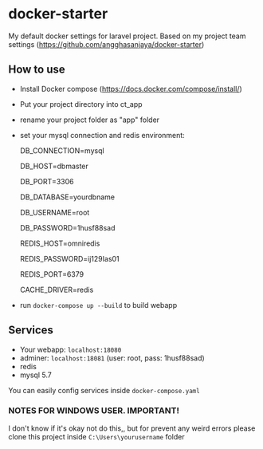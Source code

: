 # docker-starter
My default docker settings for laravel project. Based on my project team settings (https://github.com/angghasanjaya/docker-starter)

## How to use
- Install Docker compose (https://docs.docker.com/compose/install/)
- Put your project directory into ct_app
- rename your project folder as "app" folder
- set your mysql connection and redis environment: <br />

  DB_CONNECTION=mysql

  DB_HOST=dbmaster

  DB_PORT=3306

  DB_DATABASE=yourdbname

  DB_USERNAME=root

  DB_PASSWORD=1husf88sad

  REDIS_HOST=omniredis

  REDIS_PASSWORD=ij129Ias01

  REDIS_PORT=6379

  CACHE_DRIVER=redis

- run `docker-compose up --build` to build webapp

## Services
- Your webapp: `localhost:18080`
- adminer: `localhost:18081` (user: root, pass: 1husf88sad)
- redis
- mysql 5.7

You can easily config services inside `docker-compose.yaml`


### NOTES FOR WINDOWS USER. IMPORTANT!
I don't know if it's okay not do this,, but for prevent any weird errors please clone this project inside `C:\Users\yourusername` folder

